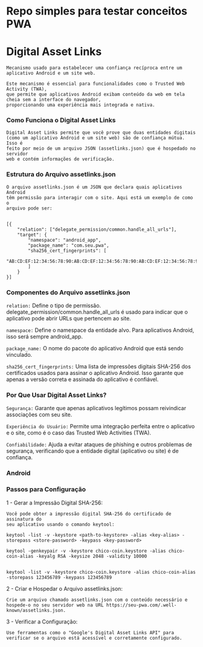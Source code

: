 # Repo simples para testar conceitos PWA 


# Digital Asset Links

````
Mecanismo usado para estabelecer uma confiança recíproca entre um aplicativo Android e um site web.

Este mecanismo é essencial para funcionalidades como o Trusted Web Activity (TWA), 
que permite que aplicativos Android exibam conteúdo da web em tela cheia sem a interface do navegador, 
proporcionando uma experiência mais integrada e nativa.

````

### Como Funciona o Digital Asset Links
````
Digital Asset Links permite que você prove que duas entidades digitais 
(como um aplicativo Android e um site web) são de confiança mútua. Isso é
feito por meio de um arquivo JSON (assetlinks.json) que é hospedado no servidor
web e contém informações de verificação.
````

### Estrutura do Arquivo assetlinks.json
````
O arquivo assetlinks.json é um JSON que declara quais aplicativos Android
têm permissão para interagir com o site. Aqui está um exemplo de como o
arquivo pode ser: 
````

```JS

[{
    "relation": ["delegate_permission/common.handle_all_urls"],
    "target": {
        "namespace": "android_app",
        "package_name": "com.seu.pwa",
        "sha256_cert_fingerprints": [
            "AB:CD:EF:12:34:56:78:90:AB:CD:EF:12:34:56:78:90:AB:CD:EF:12:34:56:78:90:AB:CD:EF:12:34:56:78:90"
        ]
    }
}]

```

### Componentes do Arquivo assetlinks.json

`relation:` Define o tipo de permissão. delegate_permission/common.handle_all_urls é usado para indicar que o aplicativo pode abrir URLs que pertencem ao site.

`namespace:` Define o namespace da entidade alvo. Para aplicativos Android, isso será sempre android_app.

`package_name:` O nome do pacote do aplicativo Android que está sendo vinculado.

`sha256_cert_fingerprints:` Uma lista de impressões digitais SHA-256 dos certificados usados para assinar o aplicativo Android. Isso garante que apenas a versão correta e assinada do aplicativo é confiável.

### Por Que Usar Digital Asset Links?

`Segurança:` Garante que apenas aplicativos legítimos possam reivindicar associações com seu site.

`Experiência do Usuário:` Permite uma integração perfeita entre o aplicativo e o site, como é o
caso das Trusted Web Activities (TWA).

`Confiabilidade:` Ajuda a evitar ataques de phishing e outros problemas de segurança,
verificando que a entidade digital (aplicativo ou site) é de confiança.

### Android



### Passos para Configuração

1 - Gerar a Impressão Digital SHA-256:

````
Você pode obter a impressão digital SHA-256 do certificado de assinatura do 
seu aplicativo usando o comando keytool:

keytool -list -v -keystore <path-to-keystore> -alias <key-alias> -storepass <store-password> -keypass <key-password>
````

````
keytool -genkeypair -v -keystore chico-coin.keystore -alias chico-coin-alias -keyalg RSA -keysize 2048 -validity 10000


keytool -list -v -keystore chico-coin.keystore -alias chico-coin-alias -storepass 123456789 -keypass 123456789

````

2 - Criar e Hospedar o Arquivo assetlinks.json:

````
Crie um arquivo chamado assetlinks.json com o conteúdo necessário e
hospede-o no seu servidor web na URL https://seu-pwa.com/.well-known/assetlinks.json.
````

3 - Verificar a Configuração:

````
Use ferramentas como o "Google's Digital Asset Links API" para verificar se o arquivo está acessível e corretamente configurado.
````